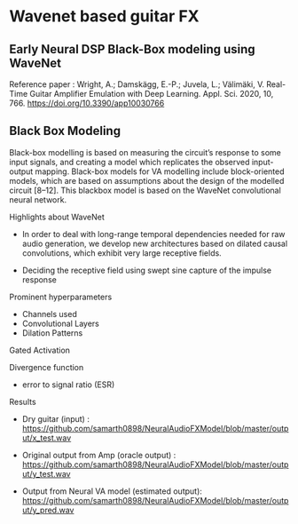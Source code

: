 # Wavenet based guitar FX 
## Early Neural DSP Black-Box modeling using WaveNet 

Reference paper : Wright, A.; Damskägg, E.-P.; Juvela, L.; Välimäki, V. Real-Time Guitar Amplifier Emulation with Deep Learning. Appl. Sci. 2020, 10, 766. https://doi.org/10.3390/app10030766


## Black Box Modeling 
Black-box modelling is based on measuring the circuit’s response to some input signals, and creating a model which replicates the observed input-output mapping. Black-box models for VA modelling include block-oriented models, which are based on assumptions about the design of the modelled circuit [8–12]. This blackbox model is based on the WaveNet convolutional neural network.

Highlights about WaveNet

-  In order to deal with long-range temporal dependencies needed for raw audio generation, we develop new architectures based on dilated causal convolutions, which exhibit very large receptive fields.

- Deciding the receptive field using swept sine capture of the impulse response

Prominent hyperparameters 

- Channels used 
- Convolutional Layers 
- Dilation Patterns 


Gated Activation 


Divergence function 
- error to signal ratio (ESR)

Results 
- Dry guitar (input) : 
  https://github.com/samarth0898/NeuralAudioFXModel/blob/master/output/x_test.wav

- Original output from Amp (oracle output) : 
  https://github.com/samarth0898/NeuralAudioFXModel/blob/master/output/y_test.wav

- Output from Neural VA model (estimated output): 
  https://github.com/samarth0898/NeuralAudioFXModel/blob/master/output/y_pred.wav
